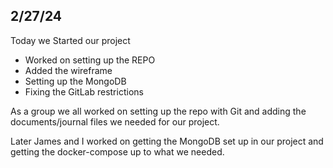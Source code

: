 
## 2/27/24
Today we Started our project
* Worked on setting up the REPO
* Added the wireframe
* Setting up the MongoDB
* Fixing the GitLab restrictions

As a group we all worked on setting up the repo with Git and adding the
documents/journal files we needed for our project.

Later James and I worked on getting the MongoDB set up in our project and
getting the docker-compose up to what we needed.
